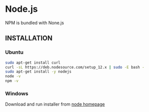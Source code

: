 # Node.js

NPM is bundled with None.js

## INSTALLATION

### Ubuntu

```bash
sudo apt-get install curl
curl -sL https://deb.nodesource.com/setup_12.x | sudo -E bash -
sudo apt-get install -y nodejs
node -v
npm -v
```

### Windows

Download and run installer from [node homepage](https://nodejs.org/en/)
